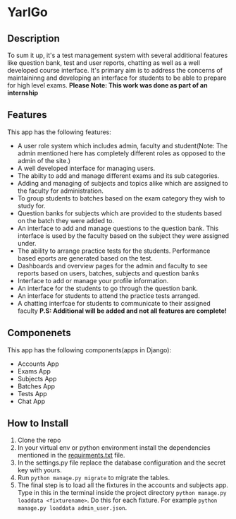 # YarlGo

## Description
To sum it up, it's a test management system with several additional features like question bank, 
test and user reports, chatting as well as a well developed course interface. It's primary aim is to address 
the concerns of maintaininng and developing an interface for students to be able to prepare for high level exams.
**Please Note:  This work was done as part of an internship**

## Features
This app has the following features:
 - A user role system which includes admin, faculty and student(Note: The admin mentioned here has completely different roles as opposed to the admin of the site.)
 - A well developed interface for managing users.
 - The abilty to add and manage different exams and its sub categories.
 - Adding and managing of subjects and topics alike which are assigned to the faculty for administration.
 - To group students to batches based on the exam category they wish to study for.
 - Question banks for subjects which are provided to the students based on the batch they were added to.
 - An interface to add and manage questions to the question bank. This interface is used by the faculty based on the subject they were assigned under.
 - The ability to arrange practice tests for the students. Performance based eports are generated based on the test.
 - Dashboards and overview pages for the admin and faculty to see reports based on users, batches, subjects and question banks
 - Interface to add or manage your profile information.
 - An interface for the students to go through the question bank.
 - An interface for students to attend the practice tests arranged.
 - A chatting interfcae for students to communicate to their assigned faculty
**P.S: Additional will be added and not all features are complete!**

## Componenets
This app has the following components(apps in Django):
 - Accounts App
 - Exams App
 - Subjects App
 - Batches App
 - Tests App
 - Chat App

## How to Install
 1. Clone the repo
 2. In your virtual env or python environment install the dependencies mentioned in the [requirments.txt](https://github.com/rohitmendus/YarlGo/blob/main/requirements.txt) file.
 3. In the settings.py file replace the database configuration and the secret key with yours.
 4. Run `python manage.py migrate` to migrate the tables.
 5. The final step is to load all the fixtures in the accounts and subjects app. Type in this in the terminal inside the project directory `python manage.py loaddata <fixturename>`. Do this for each fixture. For example `python manage.py loaddata admin_user.json`.
